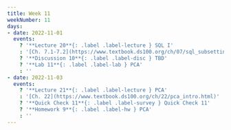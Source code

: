 ```yaml
---
title: Week 11
weekNumber: 11
days:
- date: 2022-11-01
  events:
    ? '**Lecture 20**{: .label .label-lecture } SQL I'
    : '[Ch. 7.1-7.2](https://www.textbook.ds100.org/ch/07/sql_subsetting.html), [7.5](https://www.textbook.ds100.org/ch/07/sql_other_reps.html)'
    ? '**Discussion 10**{: .label .label-disc } TBD' 
    ? '**Lab 11**{: .label .label-lab } PCA'
    : ''
- date: 2022-11-03
  events:
    ? '**Lecture 21**{: .label .label-lecture } PCA'
    : '[Ch. 22](https://www.textbook.ds100.org/ch/22/pca_intro.html)'
    ? '**Quick Check 11**{: .label .label-survey } Quick Check 11'
    ? '**Homework 9**{: .label .label-hw } PCA'
    : ''
---
```


